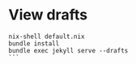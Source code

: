 View drafts
===========

````
nix-shell default.nix
bundle install
bundle exec jekyll serve --drafts
```
